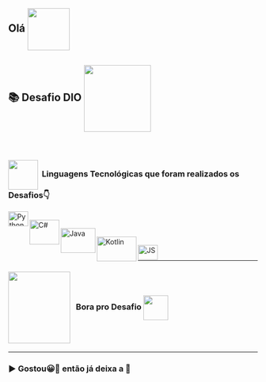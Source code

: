 ## Olá  <img src="https://media.giphy.com/media/l1J9sBOqBIvnafnUc/giphy.gif" align="center" width="85">


## 📚 Desafio DIO <img src="https://media.giphy.com/media/dMLmQfCO7lCA2gX3tw/giphy.gif" align="center" width="135">
<br />

 ### <img src="https://media.giphy.com/media/JO9WCVmDMbC0eLSlyV/giphy.gif" align="center" height="60" width="60"> &nbsp;Linguagens Tecnológicas que foram realizados os Desafios👇
 
 <img align="left" alt="Python" src="https://media.giphy.com/media/LMt9638dO8dftAjtco/giphy.gif" height="30" width="40">
<br />
<img align="left" alt="C#" src="https://mir-s3-cdn-cf.behance.net/project_modules/max_1200/622ca052071761.59034e74abb36.gif" height="50" width="60">
<br /> 
<img align="left" alt="Java" src="https://media.giphy.com/media/hO8uTzEOefFh3Yv5gm/giphy.gif" height="50" width="70">
<br />
<img align="left" alt="Kotlin" src="https://www.skillatwill.com/uploads/8G3SGfFk9dJiOcFfNWRNePT6odZ7Q3tGSvWWvHN9.gif" height="50" width="80">
<br />
<img align="left" alt="JS" src="https://media.giphy.com/media/ln7z2eWriiQAllfVcn/giphy.gif" height="30" width="40">
<br />

***

###  <img src="https://media.giphy.com/media/LvNhZTkpuQyYBpI2Bo/giphy-downsized-large.gif" align="center" height="145" width="125"> &nbsp; Bora pro Desafio <img src="https://media.giphy.com/media/jnqUQYdH5l9CPiGtTw/giphy.gif" align="center" height="50" width="50">

***

### ▶ Gostou😀👀 então já deixa a 🌟

